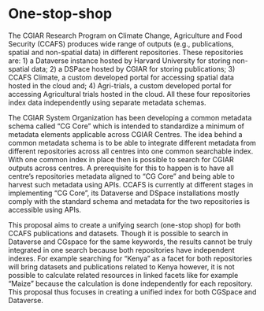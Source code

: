# One-stop-shop
The CGIAR Research Program on Climate Change, Agriculture and Food Security (CCAFS) produces wide range of outputs (e.g., publications, spatial and non-spatial data) in different repositories. These repositories are: 1) a Dataverse instance hosted by Harvard University for storing non-spatial data; 2) a DSPace hosted by CGIAR for storing publications; 3) CCAFS Climate, a custom developed portal for accessing spatial data hosted in the cloud and; 4) Agri-trials, a custom developed portal for accessing Agricultural trials hosted in the cloud. All these four repositories index data independently using separate metadata schemas.

The CGIAR System Organization has been developing a common metadata schema called “CG Core” which is intended to standardize a minimum of metadata elements applicable across CGIAR Centres. The idea behind a common metadata schema is to be able to integrate different metadata from different repositories across all centres into one common searchable index. With one common index in place then is possible to search for CGIAR outputs across centres. A prerequisite for this to happen is to have all centre’s repositories metadata aligned to “CG Core” and being able to harvest such metadata using APIs. CCAFS is currently at different stages in implementing “CG Core”, its Dataverse and DSpace installations mostly comply with the standard schema and metadata for the two repositories is accessible using APIs. 

This proposal aims to create a unifying search (one-stop shop) for both CCAFS publications and datasets. Though it is possible to search in Dataverse and CGspace for the same keywords, the results cannot be truly integrated in one search because both repositories have independent indexes. For example searching for “Kenya” as a facet for both repositories will bring datasets and publications related to Kenya however, it is not possible to calculate related resources in linked facets like for example “Maize” because the calculation is done independently for each repository. This proposal thus focuses in creating a unified index for both CGSpace and Dataverse.


